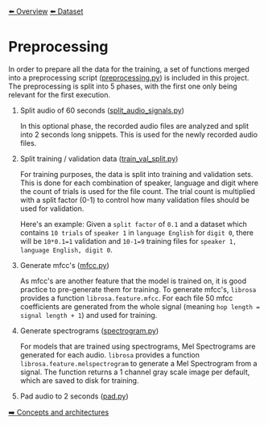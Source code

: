 [⬅️ Overview](../README.md)
[⬅️ Dataset](./dataset.md)

# Preprocessing

In order to prepare all the data for the training, a set of functions merged into a preprocessing script ([preprocessing.py](../preprocessing.py)) is included in this project. The preprocessing is split into 5 phases, with the first one only being relevant for the first execution.

1. Split audio of 60 seconds ([split_audio_signals.py](../data_handling/preprocessing/split_audio_signals.py))

   In this optional phase, the recorded audio files are analyzed and split into 2 seconds long snippets. This is used for the newly recorded audio files.

2. Split training / validation data ([train_val_split.py](../data_handling/preprocessing/train_val_split.py))

   For training purposes, the data is split into training and validation sets. This is done for each combination of speaker, language and digit where the count of trials is used for the file count. The trial count is multiplied with a split factor (0-1) to control how many validation files should be used for validation.

   Here's an example: Given a `split factor` of `0.1` and a dataset which contains `10 trials` of `speaker 1` in `language English` for `digit 0`, there will be `10*0.1=1` validation and `10-1=9` training files for `speaker 1, language English, digit 0`.

3. Generate mfcc's ([mfcc.py](../data_handling/preprocessing/mfcc.py))

   As mfcc's are another feature that the model is trained on, it is good practice to pre-generate them for training. To generate mfcc's, `librosa` provides a function `librosa.feature.mfcc`. For each file 50 mfcc coefficients are generated from the whole signal (meaning `hop length = signal length + 1`) and used for training.

4. Generate spectrograms ([spectrogram.py](../data_handling/preprocessing/spectrogram.py))

   For models that are trained using spectrograms, Mel Spectrograms are generated for each audio. `librosa` provides a function `librosa.feature.melspectrogram` to generate a Mel Spectrogram from a signal. The function returns a 1 channel gray scale image per default, which are saved to disk for training.

5. Pad audio to 2 seconds ([pad.py](../data_handling/preprocessing/pad.py))

[➡️ Concepts and architectures](./concepts-and-architectures.md)
